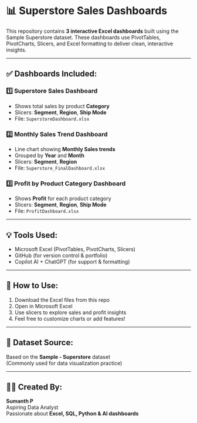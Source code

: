 # 📊 Superstore Sales Dashboards

This repository contains **3 interactive Excel dashboards** built using the Sample Superstore dataset. These dashboards use PivotTables, PivotCharts, Slicers, and Excel formatting to deliver clean, interactive insights.

---

## ✅ Dashboards Included:

### 1️⃣ Superstore Sales Dashboard
- Shows total sales by product **Category**
- Slicers: **Segment**, **Region**, **Ship Mode**
- File: `SuperstoreDashboard.xlsx`

### 2️⃣ Monthly Sales Trend Dashboard
- Line chart showing **Monthly Sales trends**
- Grouped by **Year** and **Month**
- Slicers: **Segment**, **Region**
- File: `Superstore_FinalDashboard.xlsx`

### 3️⃣ Profit by Product Category Dashboard
- Shows **Profit** for each product category
- Slicers: **Segment**, **Region**, **Ship Mode**
- File: `ProfitDashboard.xlsx`

---

## 💡 Tools Used:
- Microsoft Excel (PivotTables, PivotCharts, Slicers)
- GitHub (for version control & portfolio)
- Copilot AI + ChatGPT (for support & formatting)

---

## 📌 How to Use:
1. Download the Excel files from this repo
2. Open in Microsoft Excel
3. Use slicers to explore sales and profit insights
4. Feel free to customize charts or add features!

---

## 🔗 Dataset Source:
Based on the **Sample - Superstore** dataset  
(Commonly used for data visualization practice)

---

## 🧑‍💻 Created By:
**Sumanth P**  
Aspiring Data Analyst  
Passionate about **Excel, SQL, Python & AI dashboards**
